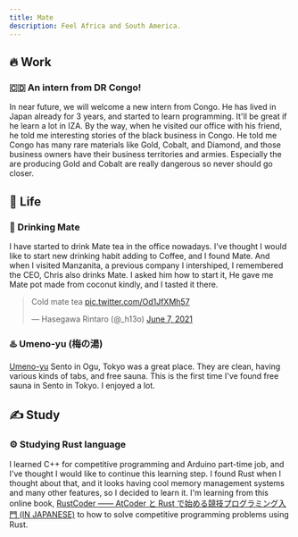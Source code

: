 ```yaml
---
title: Mate
description: Feel Africa and South America.
---
```

## 🔥 Work

### 🇨🇩 An intern from DR Congo!

In near future, we will welcome a new intern from Congo. He has lived in Japan already for 3 years, and started to learn programming. It'll be great if he learn a lot in IZA. By the way, when he visited our office with his friend, he told me interesting stories of the black business in Congo. He told me Congo has many rare materials like Gold, Cobalt, and Diamond, and those business owners have their business territories and armies. Especially the are producing Gold and Cobalt are really dangerous so never should go closer.

## 🌱 Life

### 🧉 Drinking Mate

I have started to drink Mate tea in the office nowadays. I've thought I would like to start new drinking habit adding to Coffee, and I found Mate. And when I visited Manzanita, a previous company I intershiped, I remembered the CEO, Chris also drinks Mate. I asked him how to start it, He gave me Mate pot made from coconut kindly, and I tasted it there.

<blockquote class="twitter-tweet"><p lang="en" dir="ltr">Cold mate tea <a href="https://t.co/Od1JfXMh57">pic.twitter.com/Od1JfXMh57</a></p>&mdash; Hasegawa Rintaro (@_h13o) <a href="https://twitter.com/_h13o/status/1401770929366048775?ref_src=twsrc%5Etfw">June 7, 2021</a></blockquote> <script async src="https://platform.twitter.com/widgets.js" charset="utf-8"></script>



### ♨️ Umeno-yu (梅の湯)

[ Umeno-yu](https://twitter.com/1010_UMENOYU) Sento in Ogu, Tokyo was a great place. They are clean, having various kinds of tabs, and free sauna. This is the first time I've found free sauna in Sento in Tokyo. I enjoyed a lot.

## ✍ Study

### ⚙️ Studying Rust language

I learned C++ for competitive programming and Arduino part-time job, and I've thought I would like to continue this learning step. I found Rust when I thought about that, and it looks having cool memory management systems and many other features, so I decided to learn it. I'm learning from this online book, [RustCoder ―― AtCoder と Rust で始める競技プログラミング入門 (IN JAPANESE)](https://zenn.dev/toga/books/rust-atcoder) to how to solve competitive programming problems using Rust.